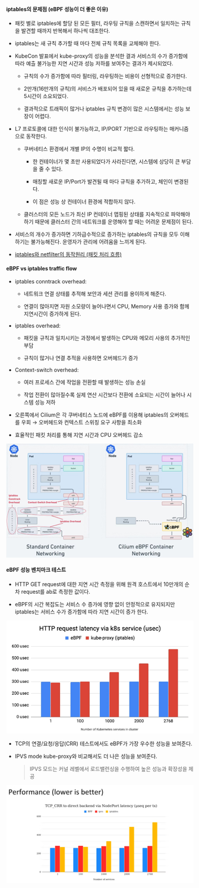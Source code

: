 #### iptables의 문제점 (eBPF 성능이 더 좋은 이유)

- 패킷 별로 iptables에 할당 된 모든 필터, 라우팅 규칙을 스캔하면서 일치하는 규칙을 발견할 때까지 반복해서 하나씩 대조한다.

- iptables는 새 규칙 추가할 때 마다 전체 규칙 목록을 교체해야 한다.

- KubeCon 발표에서 kube-proxy의 성능을 분석한 결과 서비스의 수가 증가함에 따라 예츨 불가능한 지연 시간과 성능 저하를 보여주는 결과가 제시되었다.

  - 규칙의 수가 증가함에 따라 필터링, 라우팅하는 비용이 선형적으로 증가한다.

  - 2만개(16만개의 규칙)의 서비스가 배포되어 있을 때 새로운 규칙을 추가하는데 5시간이 소요되었다.

  - 결과적으로 트래픽이 많거나 iptables 규칙 변경이 많은 시스템에서는 성능 보장이 어렵다.

- L7 프로토콜에 대한 인식이 불가능하고, IP/PORT 기반으로 라우팅하는 매커니즘으로 동작한다.

  - 쿠버네티스 환경에서 개별 IP의 수명이 비교적 짧다.

    - 한 컨테이너가 몇 초만 사용되었다가 사라진다면, 시스템에 상당히 큰 부담을 줄 수 있다.

    - 매칭할 새로운 IP/Port가 발견될 때 마다 규칙을 추가하고, 체인이 변경된다.

    - 이 점은 성능 상 컨테이너 환경에 적합하지 않다.

  - 클러스터의 모든 노드가 최신 IP 컨테이너 맵핑된 상태를 지속적으로 파악해야 하기 때문에 클러스터 간의 네트워크를 운영해야 할 때는 어려운 문제점이 된다.

- 서비스의 개수가 증가하면 기하급수적으로 증가하는 iptables의 규칙을 모두 이해하기는 불가능해진다. 운영자가 관리에 어려움을 느끼게 된다.

- [iptables와 netfilter의 동작원리 (패킷 처리 흐름)](./Appendix%2002.%20iptables%20ans%20netfilter.md.md)

#### eBPF vs iptables traffic flow

- iptables conntrack overhead:

  - 네트워크 연결 상태를 추적해 보안과 세션 관리를 용이하게 해준다.

  - 연결이 많아지면 자원 소모량이 늘어나면서 CPU, Memory 사용 증가와 함께 지연시간이 증가하게 된다.

- iptables overhead:

  - 패킷을 규칙과 일치시키는 과정에서 발생하는 CPU와 메모리 사용의 추가적인 부담

  - 규칙이 많거나 연결 추적을 사용하면 오버헤드가 증가

- Context-switch overhead:

  - 여러 프로세스 간에 작업을 전환할 때 발생하는 성능 손실

  - 작업 전환이 많아질수록 실제 연산 시간보다 전환에 소요되는 시간이 늘어나 시스템 성능 저하

- 오른쪽에서 Cilium은 각 쿠버네티스 노드에 eBPF를 이용해 iptables의 오버헤드를 우회 → 오버헤드와 컨텍스트 스위칭 요구 사항을 최소화

- 효율적인 패킷 처리를 통해 지연 시간과 CPU 오버헤드 감소

![alt text](./_image/eBPF_vs_iptables_traffic_flow.png)

#### eBPF 성능 벤치마크 테스트

- HTTP GET request에 대한 지연 시간 측정을 위해 원격 호스트에서 10만개의 순차 request를 ab로 측정한 값이다.

- eBPF의 시간 복잡도는 서비스 수 증가에 영향 없이 안정적으로 유지되지만 iptables는 서비스 수가 증가함에 따라 지연 시간이 증가 한다.

![alt text](./_image/ebpf_performance_benchmark.png)

- TCP의 연결/요청/응답(CRR) 테스트에서도 eBPF가 가장 우수한 성능을 보여준다.

- IPVS mode kube-proxy와 비교해서도 더 나은 성능을 보여준다.

  > IPVS 모드는 커널 레벨에서 로드밸런싱을 수행하여 높은 성능과 확장성을 제공

![alt text](./_image/ebpf_performance_benchmark_tcp.png)
